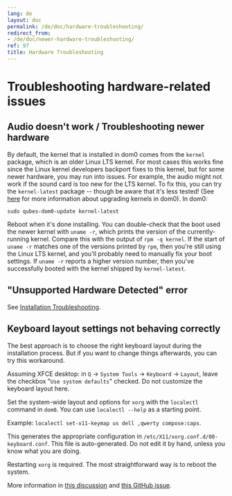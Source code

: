 ```yaml
---
lang: de
layout: doc
permalink: /de/doc/hardware-troubleshooting/
redirect_from:
- /de/doc/newer-hardware-troubleshooting/
ref: 97
title: Hardware Troubleshooting
---
```


# Troubleshooting hardware-related issues
<a id="troubleshooting-hardware-related-issues"></a>

## Audio doesn't work / Troubleshooting newer hardware
<a id="audio-doesnt-work--troubleshooting-newer-hardware"></a>

By default, the kernel that is installed in dom0 comes from the `kernel` package, which is an older Linux LTS kernel.
For most cases this works fine since the Linux kernel developers backport fixes to this kernel, but for some newer hardware, you may run into issues.
For example, the audio might not work if the sound card is too new for the LTS kernel.
To fix this, you can try the `kernel-latest` package -- though be aware that it's less tested!
(See [here][dom0-kernel-upgrade] for more information about upgrading kernels in dom0).
In dom0:

~~~
sudo qubes-dom0-update kernel-latest
~~~

Reboot when it's done installing.
You can double-check that the boot used the newer kernel with `uname -r`, which prints the version of the currently-running kernel.
Compare this with the output of `rpm -q kernel`.
If the start of `uname -r` matches one of the versions printed by `rpm`, then you're still using the Linux LTS kernel, and you'll probably need to manually fix your boot settings.
If `uname -r` reports a higher version number, then you've successfully booted with the kernel shipped by `kernel-latest`.

## "Unsupported Hardware Detected" error
<a id="unsupported-hardware-detected-error"></a>

See [Installation Troubleshooting](/de/doc/installation-troubleshooting/#unsupported-hardware-detected-error).

## Keyboard layout settings not behaving correctly
<a id="keyboard-layout-settings-not-behaving-correctly"></a>

The best approach is to choose the right keyboard layout during the installation process.
But if you want to change things afterwards, you can try this workaround.

Assuming XFCE desktop: in `Q` → `System Tools` → `Keyboard` → `Layout`, leave the checkbox "`Use system defaults`" checked. Do not customize the keyboard layout here.

Set the system-wide layout and options for `xorg` with the `localectl` command in `dom0`. You can use `localectl --help` as a starting point.

Example: `localectl set-x11-keymap us dell ,qwerty compose:caps`.

This generates the appropriate configuration in `/etc/X11/xorg.conf.d/00-keyboard.conf`.
This file is auto-generated.
Do not edit it by hand, unless you know what you are doing.

Restarting `xorg` is required.
The most straightforward way is to reboot the system.

More information in [this discussion][layout_discussion] and [this GitHub issue][layout_issue].


[dom0-kernel-upgrade]: /de/doc/software-update-dom0/#kernel-upgrade
[hardware-reqs]: /de/doc/installation-guide/#hardware-requirements
[layout_discussion]: https://groups.google.com/d/topic/qubes-devel/d8ZQ_62asKI/discussion
[layout_issue]: https://github.com/QubesOS/qubes-issues/issues/1396